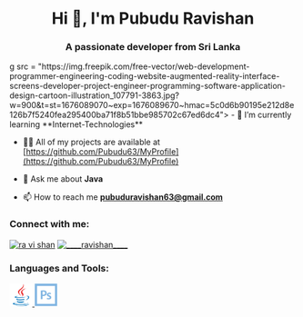 <h1 align="center">Hi 👋, I'm Pubudu Ravishan</h1>
<h3 align="center">A passionate developer from Sri Lanka</h3>
<im">g src = "https://img.freepik.com/free-vector/web-development-programmer-engineering-coding-website-augmented-reality-interface-screens-developer-project-engineer-programming-software-application-design-cartoon-illustration_107791-3863.jpg?w=900&t=st=1676089070~exp=1676089670~hmac=5c0d6b90195e212d8e126b7f5240fea295400ba71f8b51bbe985702c67ed6dc4">
- 🌱 I’m currently learning **Internet-Technologies**

- 👨‍💻 All of my projects are available at [https://github.com/Pubudu63/MyProfile](https://github.com/Pubudu63/MyProfile)

- 💬 Ask me about **Java**

- 📫 How to reach me **pubuduravishan63@gmail.com**

<h3 align="left">Connect with me:</h3>
<p align="left">
<a href="https://fb.com/ra vi shan" target="blank"><img align="center" src="https://raw.githubusercontent.com/rahuldkjain/github-profile-readme-generator/master/src/images/icons/Social/facebook.svg" alt="ra vi shan" height="30" width="40" /></a>
<a href="https://instagram.com/____ravishan____" target="blank"><img align="center" src="https://raw.githubusercontent.com/rahuldkjain/github-profile-readme-generator/master/src/images/icons/Social/instagram.svg" alt="____ravishan____" height="30" width="40" /></a>
</p>

<h3 align="left">Languages and Tools:</h3>
<p align="left"> <a href="https://www.java.com" target="_blank" rel="noreferrer"> <img src="https://raw.githubusercontent.com/devicons/devicon/master/icons/java/java-original.svg" alt="java" width="40" height="40"/> </a> <a href="https://www.photoshop.com/en" target="_blank" rel="noreferrer"> <img src="https://raw.githubusercontent.com/devicons/devicon/master/icons/photoshop/photoshop-line.svg" alt="photoshop" width="40" height="40"/> </a> </p>

